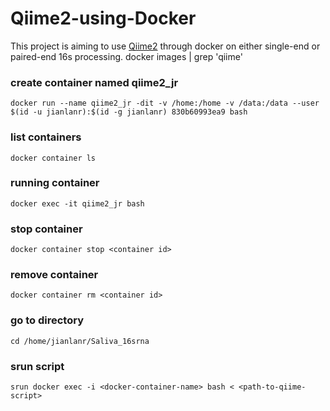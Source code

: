 # Qiime2-using-Docker
This project is aiming to use [Qiime2](https://qiime2.org/) through docker on either single-end or paired-end 16s processing.
    docker images | grep 'qiime'
### create container named qiime2_jr
    docker run --name qiime2_jr -dit -v /home:/home -v /data:/data --user $(id -u jianlanr):$(id -g jianlanr) 830b60993ea9 bash
### list containers
    docker container ls
### running container 
    docker exec -it qiime2_jr bash
### stop container
    docker container stop <container id>
### remove container
    docker container rm <container id>
### go to directory
    cd /home/jianlanr/Saliva_16srna
### srun script
    srun docker exec -i <docker-container-name> bash < <path-to-qiime-script>
